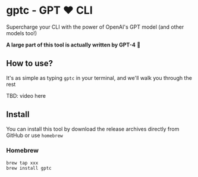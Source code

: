 # gptc - GPT ❤️ CLI

Supercharge your CLI with the power of OpenAI's GPT model (and other models too!)

**A large part of this tool is actually written by GPT-4** 🧠

## How to use?

It's as simple as typing `gptc` in your terminal, and we'll walk you through the rest

TBD: video here

## Install

You can install this tool by download the release archives directly from GitHub or use `homebrew`

### Homebrew

```{bash}
brew tap xxx
brew install gptc
```
